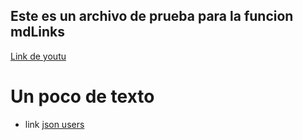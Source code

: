 ## Este es un archivo de prueba para la funcion mdLinks 
[Link de youtu](https://www.youtube.com/watch?v=OMBfTqmltsc&list=PLYVE4Mmbom5avMbvECDp5KCWJe5pRgDir)

# Un poco de texto
- link
[json users](https://jsonplaceholder.typicode.com/usrs)
